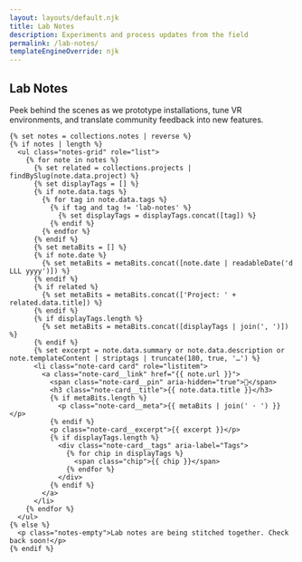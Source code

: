 ```yaml
---
layout: layouts/default.njk
title: Lab Notes
description: Experiments and process updates from the field
permalink: /lab-notes/
templateEngineOverride: njk
---
```


<section class="section notes-section">
  <div class="container">
    <h1 class="section-title">Lab Notes</h1>
    <p class="notes-intro">Peek behind the scenes as we prototype installations, tune VR environments, and translate community feedback into new features.</p>

    {% set notes = collections.notes | reverse %}
    {% if notes | length %}
      <ul class="notes-grid" role="list">
        {% for note in notes %}
          {% set related = collections.projects | findBySlug(note.data.project) %}
          {% set displayTags = [] %}
          {% if note.data.tags %}
            {% for tag in note.data.tags %}
              {% if tag and tag != 'lab-notes' %}
                {% set displayTags = displayTags.concat([tag]) %}
              {% endif %}
            {% endfor %}
          {% endif %}
          {% set metaBits = [] %}
          {% if note.date %}
            {% set metaBits = metaBits.concat([note.date | readableDate('d LLL yyyy')]) %}
          {% endif %}
          {% if related %}
            {% set metaBits = metaBits.concat(['Project: ' + related.data.title]) %}
          {% endif %}
          {% if displayTags.length %}
            {% set metaBits = metaBits.concat([displayTags | join(', ')]) %}
          {% endif %}
          {% set excerpt = note.data.summary or note.data.description or note.templateContent | striptags | truncate(180, true, '…') %}
          <li class="note-card card" role="listitem">
            <a class="note-card__link" href="{{ note.url }}">
              <span class="note-card__pin" aria-hidden="true">📌</span>
              <h3 class="note-card__title">{{ note.data.title }}</h3>
              {% if metaBits.length %}
                <p class="note-card__meta">{{ metaBits | join(' · ') }}</p>
              {% endif %}
              <p class="note-card__excerpt">{{ excerpt }}</p>
              {% if displayTags.length %}
                <div class="note-card__tags" aria-label="Tags">
                  {% for chip in displayTags %}
                    <span class="chip">{{ chip }}</span>
                  {% endfor %}
                </div>
              {% endif %}
            </a>
          </li>
        {% endfor %}
      </ul>
    {% else %}
      <p class="notes-empty">Lab notes are being stitched together. Check back soon!</p>
    {% endif %}
  </div>
</section>
